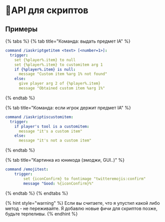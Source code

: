 # 📓API для скриптов

## Примеры

{% tabs %}
{% tab title="Команда: выдать предмет IA" %}
```yaml
command /iaskriptgetitem <text> [<number=1>]:
  trigger:
    set {%player%.item} to null
    set {%player%.item} to customitem arg 1
    if {%player%.item} is null:
      message "Custom item %arg 1% not found"
    else:
      give player arg 2 of {%player%.item}
      message "Obtained custom item %arg 1%"
```
{% endtab %}

{% tab title="Команда: если игрок держит предмет IA" %}
```yaml
command /iaskriptiscustomitem:
  trigger:
    if player's tool is a customitem:
      message "it's a custom item"
    else:
      message "it's not a custom item"
```
{% endtab %}

{% tab title="Картинка из юникода \(эмоджи, GUI..\)" %}
```yaml
command /emojitest:
	trigger:
		set {iconConfirm} to fontimage "twitteremojis:confirm"
		message "Good: %{iconConfirm}%"
```
{% endtab %}
{% endtabs %}

{% hint style="warning" %}
Если вы считаете, что я упустил какой либо метод - не переживайте. Я добавлю новые фичи для скриптов позже, будьте терпеливы.
{% endhint %}

